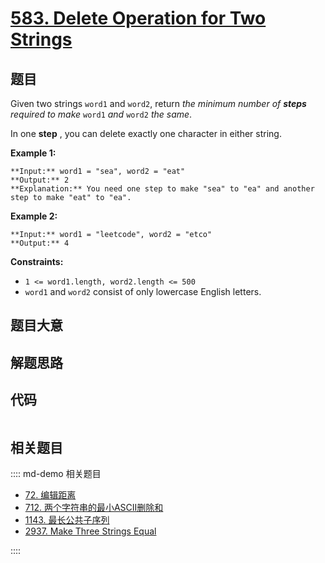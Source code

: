 # [583. Delete Operation for Two Strings](https://leetcode.com/problems/delete-operation-for-two-strings)

## 题目

Given two strings `word1` and `word2`, return _the minimum number of **steps**
required to make_ `word1` _and_ `word2` _the same_.

In one **step** , you can delete exactly one character in either string.



**Example 1:**

    
    
    **Input:** word1 = "sea", word2 = "eat"
    **Output:** 2
    **Explanation:** You need one step to make "sea" to "ea" and another step to make "eat" to "ea".
    

**Example 2:**

    
    
    **Input:** word1 = "leetcode", word2 = "etco"
    **Output:** 4
    



**Constraints:**

  * `1 <= word1.length, word2.length <= 500`
  * `word1` and `word2` consist of only lowercase English letters.


## 题目大意

## 解题思路

## 代码

```javascript

```

## 相关题目

:::: md-demo 相关题目
- [72. 编辑距离](https://leetcode.com/problems/edit-distance)
- [712. 两个字符串的最小ASCII删除和](https://leetcode.com/problems/minimum-ascii-delete-sum-for-two-strings)
- [1143. 最长公共子序列](https://leetcode.com/problems/longest-common-subsequence)
- [2937. Make Three Strings Equal](https://leetcode.com/problems/make-three-strings-equal)

::::
